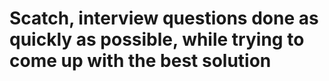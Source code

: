 # Scatch, interview questions done as quickly as possible, while trying to come up with the best solution
